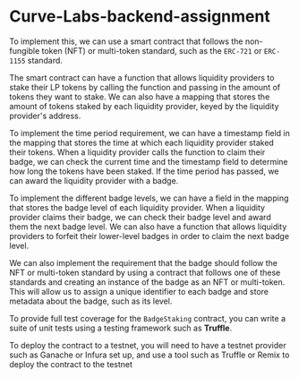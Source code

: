 # Curve-Labs-backend-assignment

To implement this, we can use a smart contract that follows the non-fungible token (NFT) or multi-token standard, such as the `ERC-721` or `ERC-1155` standard.

The smart contract can have a function that allows liquidity providers to stake their LP tokens by calling the function and passing in the amount of tokens they want to stake. We can also have a mapping that stores the amount of tokens staked by each liquidity provider, keyed by the liquidity provider's address.

To implement the time period requirement, we can have a timestamp field in the mapping that stores the time at which each liquidity provider staked their tokens. When a liquidity provider calls the function to claim their badge, we can check the current time and the timestamp field to determine how long the tokens have been staked. If the time period has passed, we can award the liquidity provider with a badge.

To implement the different badge levels, we can have a field in the mapping that stores the badge level of each liquidity provider. When a liquidity provider claims their badge, we can check their badge level and award them the next badge level. We can also have a function that allows liquidity providers to forfeit their lower-level badges in order to claim the next badge level.

We can also implement the requirement that the badge should follow the NFT or multi-token standard by using a contract that follows one of these standards and creating an instance of the badge as an NFT or multi-token. This will allow us to assign a unique identifier to each badge and store metadata about the badge, such as its level.

To provide full test coverage for the `BadgeStaking` contract, you can write a suite of unit tests using a testing framework such as **Truffle**.

To deploy the contract to a testnet, you will need to have a testnet provider such as Ganache or Infura set up, and use a tool such as Truffle or Remix to deploy the contract to the testnet




